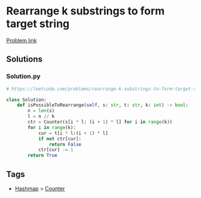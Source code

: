 # Rearrange k substrings to form target string

[Problem link](https://leetcode.com/problems/rearrange-k-substrings-to-form-target-string/)

## Solutions


### Solution.py
```py
# https://leetcode.com/problems/rearrange-k-substrings-to-form-target-string/

class Solution:
    def isPossibleToRearrange(self, s: str, t: str, k: int) -> bool:
        n = len(s)
        l = n // k
        ctr = Counter(s[i * l: (i + 1) * l] for i in range(k))
        for i in range(k):
            cur = t[i * l:(i + 1) * l]
            if not ctr[cur]:
                return False
            ctr[cur] -= 1
        return True
```
## Tags

* [Hashmap](/Collections/hashmap.md#hashmap) > [Counter](/Collections/hashmap.md#counter)
